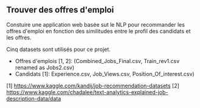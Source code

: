 ## Trouver des offres d'emploi

Constuire une application web basée sut le NLP pour recommander les offres d'emploi en fonction des similitudes entre le profil des candidats et les offres.

Cinq datasets sont utilisés pour ce projet.

- Offres d'emplois [1, 2]: (Combined_Jobs_Final.csv, Train_rev1.csv renamed as Jobs2.csv)
- Candidats [1]: Experience.csv, Job_Views.csv, Position_Of_interest.csv)

[1] https://www.kaggle.com/kandij/job-recommendation-datasets
[2] https://www.kaggle.com/chadalee/text-analytics-explained-job-description-data/data


